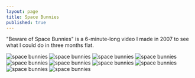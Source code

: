 ```yaml
---
layout: page
title: Space Bunnies
published: true
---
```


<style>
  .post-content img {
    margin-bottom: 20px;
    width: 100%;
  }
</style>

"Beware of Space Bunnies" is a 6-minute-long video I made in 2007 to see what I could do in three months flat.

![space bunnies](../img/spacebunnies/sb01.jpg)
![space bunnies](../img/spacebunnies/sb02.jpg)
![space bunnies](../img/spacebunnies/sb10.jpg)
![space bunnies](../img/spacebunnies/sb03.jpg)
![space bunnies](../img/spacebunnies/sb04.jpg)
![space bunnies](../img/spacebunnies/sb05.jpg)
![space bunnies](../img/spacebunnies/sb06.jpg)
![space bunnies](../img/spacebunnies/sb07.jpg)
![space bunnies](../img/spacebunnies/sb08.jpg)
![space bunnies](../img/spacebunnies/sb09.jpg)
